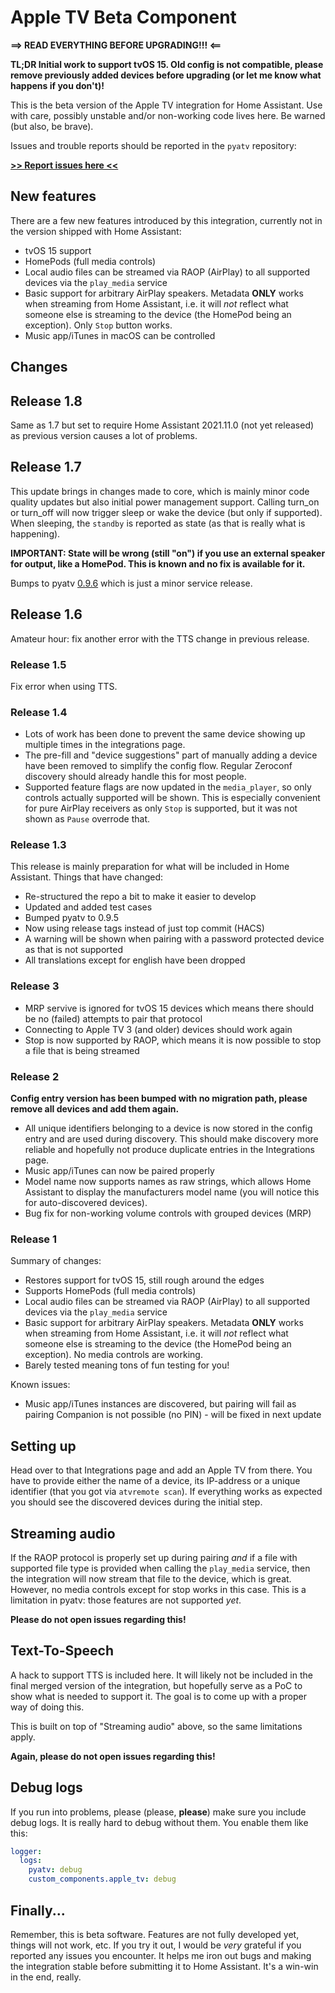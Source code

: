 # Apple TV Beta Component

**==> READ EVERYTHING BEFORE UPGRADING!!! <==**

**TL;DR Initial work to support tvOS 15. Old config is not compatible, please remove
previously added devices before upgrading (or let me know what happens if you don't)!**

This is the beta version of the Apple TV integration for Home Assistant. Use with
care, possibly unstable and/or non-working code lives here. Be warned (but also, be brave).

Issues and trouble reports should be reported in the `pyatv` repository:

[**>> Report issues here <<**](https://github.com/postlund/pyatv/issues)

## New features

There are a few new features introduced by this integration, currently not in the version
shipped with Home Assistant:

* tvOS 15 support
* HomePods (full media controls)
* Local audio files can be streamed via RAOP (AirPlay) to all supported devices
  via the `play_media` service
* Basic support for arbitrary AirPlay speakers. Metadata **ONLY** works when streaming
  from Home Assistant, i.e. it will *not* reflect what someone else is streaming to
  the device (the HomePod being an exception). Only `Stop` button works.
* Music app/iTunes in macOS can be controlled

## Changes

## Release 1.8

Same as 1.7 but set to require Home Assistant 2021.11.0 (not yet released) as
previous version causes a lot of problems.

## Release 1.7

This update brings in changes made to core, which is mainly minor code quality
updates but also initial power management support. Calling turn_on or turn_off
will now trigger sleep or wake the device (but only if supported). When sleeping,
the `standby` is reported as state (as that is really what is happening).

**IMPORTANT: State will be wrong (still "on") if you use an external speaker for
output, like a HomePod. This is known and no fix is available for it.**

Bumps to pyatv [0.9.6](https://github.com/postlund/pyatv/releases/tag/v0.9.6)
which is just a minor service release.

## Release 1.6

Amateur hour: fix another error with the TTS change in previous release.

### Release 1.5

Fix error when using TTS.

### Release 1.4

* Lots of work has been done to prevent the same device showing up multiple times in the
  integrations page.
* The pre-fill and "device suggestions" part of manually adding a device have been removed
  to simplify the config flow. Regular Zeroconf discovery should already handle this for
  most people.
* Supported feature flags are now updated in the `media_player`, so only controls actually
  supported will be shown. This is especially convenient for pure AirPlay receivers as
  only `Stop` is supported, but it was not shown as `Pause` overrode that.

### Release 1.3

This release is mainly preparation for what will be included in Home Assistant.
Things that have changed:

* Re-structured the repo a bit to make it easier to develop
* Updated and added test cases
* Bumped pyatv to 0.9.5
* Now using release tags instead of just top commit (HACS)
* A warning will be shown when pairing with a password protected device as that is not supported
* All translations except for english have been dropped

### Release 3

* MRP servive is ignored for tvOS 15 devices which means there should be no
  (failed) attempts to pair that protocol
* Connecting to Apple TV 3 (and older) devices should work again
* Stop is now supported by RAOP, which means it is now possible to stop
  a file that is being streamed

### Release 2

**Config entry version has been bumped with no migration path, please remove all
devices and add them again.**

* All unique identifiers belonging to a device is now stored in the config
  entry and are used during discovery. This should make discovery more reliable
  and hopefully not produce duplicate entries in the Integrations page.
* Music app/iTunes can now be paired properly
* Model name now supports names as raw strings, which allows Home Assistant
  to display the manufacturers model name (you will notice this for
  auto-discovered devices).
* Bug fix for non-working volume controls with grouped devices (MRP)

### Release 1

Summary of changes:

* Restores support for tvOS 15, still rough around the edges
* Supports HomePods (full media controls)
* Local audio files can be streamed via RAOP (AirPlay) to all supported devices
  via the `play_media` service
* Basic support for arbitrary AirPlay speakers. Metadata **ONLY** works when streaming
  from Home Assistant, i.e. it will *not* reflect what someone else is streaming to
  the device (the HomePod being an exception). No media controls are working.
* Barely tested meaning tons of fun testing for you!

Known issues:

* Music app/iTunes instances are discovered, but pairing will fail as pairing Companion
  is not possible (no PIN) - will be fixed in next update

## Setting up

Head over to that Integrations page and add an Apple TV from there. You have to
provide either the name of a device, its IP-address or a unique identifier
(that you got via `atvremote scan`). If everything works as expected you should
see the discovered devices during the initial step.

## Streaming audio

If the RAOP protocol is properly set up during pairing *and* if a file with supported
file type is provided when calling the `play_media` service, then the integration will
now stream that file to the device, which is great. However, no media controls except for
stop works in this case. This is a limitation in pyatv: those features are not supported
*yet*.

**Please do not open issues regarding this!**

## Text-To-Speech

A hack to support TTS is included here. It will likely not be included in the final
merged version of the integration, but hopefully serve as a PoC to show what is needed
to support it. The goal is to come up with a proper way of doing this.

This is built on top of "Streaming audio" above, so the same limitations apply.

**Again, please do not open issues regarding this!**

## Debug logs

If you run into problems, please (please, **please**) make sure you include debug
logs. It is really hard to debug without them. You enable them like this:

```yaml
logger:
  logs:
    pyatv: debug
    custom_components.apple_tv: debug
```

## Finally...

Remember, this is beta software. Features are not fully developed yet, things
will not work, etc. If you try it out, I would be *very* grateful if you reported
any issues you encounter. It helps me iron out bugs and making the integration
stable before submitting it to Home Assistant. It's a win-win in the end, really.
